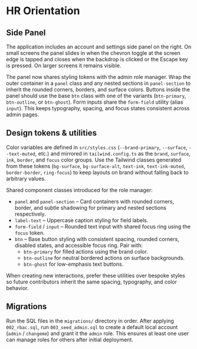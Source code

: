 # HR Orientation

## Side Panel

The application includes an account and settings side panel on the right. On small screens the
panel slides in when the chevron toggle at the screen edge is tapped and closes when the backdrop is clicked or the
Escape key is pressed. On larger screens it remains visible.

The panel now shares styling tokens with the admin role manager. Wrap the outer container in a
`panel` class and any nested sections in `panel-section` to inherit the rounded corners, borders, and
surface colors. Buttons inside the panel should use the base `btn` class with one of the variants
(`btn-primary`, `btn-outline`, or `btn-ghost`). Form inputs share the `form-field` utility (alias `input`).
This keeps typography, spacing, and focus states consistent across admin pages.

## Design tokens & utilities

Color variables are defined in `src/styles.css` (`--brand-primary`, `--surface`, `--text-muted`, etc.)
and mirrored in `tailwind.config.ts` as the `brand`, `surface`, `ink`, `border`, and `focus` color
groups. Use the Tailwind classes generated from these tokens (`bg-surface`, `bg-surface-alt`,
`text-ink`, `text-ink-muted`, `border-border`, `ring-focus`) to keep layouts on brand without
falling back to arbitrary values.

Shared component classes introduced for the role manager:

- `panel` and `panel-section` – Card containers with rounded corners, border, and subtle shadowing
  for primary and nested sections respectively.
- `label-text` – Uppercase caption styling for field labels.
- `form-field` / `input` – Rounded text input with shared focus ring using the `focus` token.
- `btn` – Base button styling with consistent spacing, rounded corners, disabled states, and
  accessible focus ring. Pair with:
  - `btn-primary` for filled actions using the brand color.
  - `btn-outline` for neutral bordered actions on surface backgrounds.
  - `btn-ghost` for low-emphasis text buttons.

When creating new interactions, prefer these utilities over bespoke styles so future contributors
inherit the same spacing, typography, and color behavior.


## Migrations

Run the SQL files in the `migrations/` directory in order. After applying `002_rbac.sql`, run `003_seed_admin.sql`
to create a default local account (`admin` / `changeme`) and grant it the `admin` role. This ensures at least one
user can manage roles for others after initial deployment.
